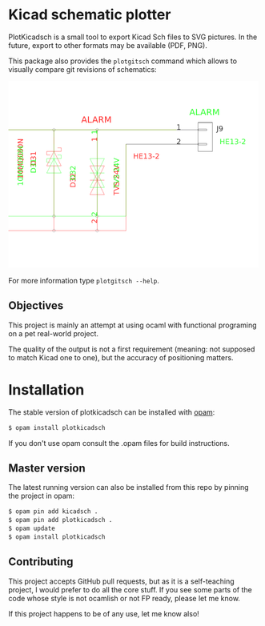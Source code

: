 # Kicad schematic plotter

PlotKicadsch is a small tool to export Kicad Sch files to SVG pictures. In the future, export to other formats may be available (PDF, PNG).

This package also provides the `plotgitsch` command which allows to visually compare git revisions of schematics:

![Visual diff](docs/svg_diff.png)

For more information type `plotgitsch --help`.

## Objectives

This project is mainly an attempt at using ocaml with functional programing on a pet real-world project.

The quality of the output is not a first requirement (meaning: not supposed to match Kicad one to one), but the accuracy of positioning matters. 

# Installation

The stable version of plotkicadsch can be installed with [opam](http://opam.ocaml.org/):

```bash
$ opam install plotkicadsch
```

If you don't use opam consult the .opam files for build instructions.

## Master version

The latest running version can also be installed from this repo by pinning the project in opam:

```bash
$ opam pin add kicadsch .
$ opam pin add plotkicadsch .
$ opam update
$ opam install plotkicadsch
```

## Contributing

This project accepts GitHub pull requests, but as it is a self-teaching project, I would prefer to do all the core stuff. If you see some parts of the code whose style is not ocamlish or not FP ready, please let me know.

If this project happens to be of any use, let me know also!
